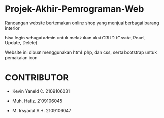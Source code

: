 # Projek-Akhir-Pemrograman-Web

Rancangan website bertemakan online shop yang menjual berbagai barang interior

bisa login sebagai admin untuk melakukan aksi CRUD (Create, Read, Update, Delete)

Website ini dibuat menggunakan html, php, dan css, serta bootstrap untuk pemakaian icon

# CONTRIBUTOR
- Kevin Yaneld C.    2109106031

- Muh. Hafiz.        2109106045 

- M. Irsyadul A.H.   2109106047
